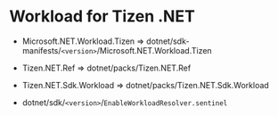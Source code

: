 # Workload for Tizen .NET

- Microsoft.NET.Workload.Tizen => dotnet/sdk-manifests/`<version>`/Microsoft.NET.Workload.Tizen
- Tizen.NET.Ref => dotnet/packs/Tizen.NET.Ref
- Tizen.NET.Sdk.Workload => dotnet/packs/Tizen.NET.Sdk.Workload
 
 - dotnet/sdk/`<version>`/`EnableWorkloadResolver.sentinel` 
